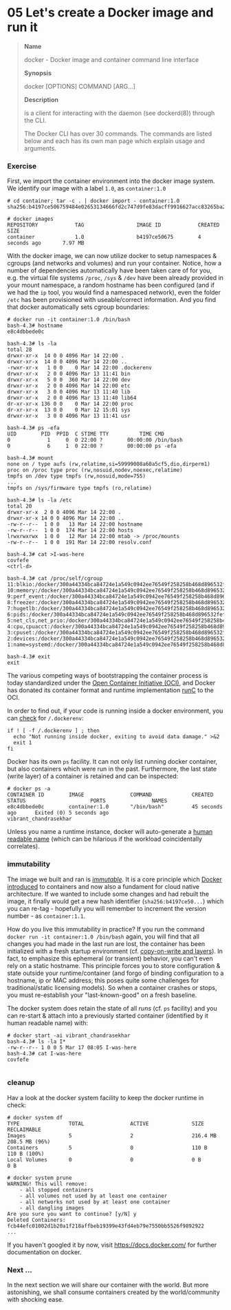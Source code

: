 # 05 Let's create a Docker image and run it

>**Name**
>
>docker - Docker image and container command line interface
>
>**Synopsis**
>
>docker [OPTIONS] COMMAND [ARG...]
>
>**Description**
>
>is a client for interacting with the daemon (see dockerd(8)) through the CLI.
>
>The Docker CLI has over 30 commands. The commands are listed below and each has its own man page which explain usage and arguments.

### Exercise

First, we import the container environment into the docker image system. We identify our image with a label `1.0`, as `container:1.0`
```
# cd container; tar -c . | docker import - container:1.0
sha256:b4197ce506759484e02653134666fd2c747d9fe83dacff9916627acc83265ba2

# docker images
REPOSITORY            TAG                 IMAGE ID            CREATED             SIZE
container             1.0                 b4197ce50675        4 seconds ago       7.97 MB
```

With the docker image, we can now utilize docker to setup namespaces & cgroups (and networks and volumes) and run your container. Notice, how a number of dependencies automatically have been taken care of for you, e.g. the virtual file systems `/proc`, `/sys` & `/dev` have been already provided in your mount namespace, a random hostname has been configured (and if we had the `ip` tool, you would find a namespaced network), even the folder  `/etc` has been provisioned with useable/correct information. And you find that docker automatically sets cgroup boundaries: 
```
# docker run -it container:1.0 /bin/bash
bash-4.3# hostname
e8c4dbbede0c

bash-4.3# ls -la
total 28
drwxr-xr-x  14 0 0 4096 Mar 14 22:00 .
drwxr-xr-x  14 0 0 4096 Mar 14 22:00 ..
-rwxr-xr-x   1 0 0    0 Mar 14 22:00 .dockerenv
drwxr-xr-x   2 0 0 4096 Mar 13 11:41 bin
drwxr-xr-x   5 0 0  360 Mar 14 22:00 dev
drwxr-xr-x   2 0 0 4096 Mar 14 22:00 etc
drwxr-xr-x   3 0 0 4096 Mar 13 11:40 lib
drwxr-xr-x   2 0 0 4096 Mar 13 11:40 lib64
dr-xr-xr-x 136 0 0    0 Mar 14 22:00 proc
dr-xr-xr-x  13 0 0    0 Mar 12 15:01 sys
drwxr-xr-x   3 0 0 4096 Mar 13 11:41 usr

bash-4.3# ps -efa
UID        PID  PPID  C STIME TTY          TIME CMD
0            1     0  0 22:00 ?        00:00:00 /bin/bash
0            6     1  0 22:00 ?        00:00:00 ps -efa

bash-4.3# mount
none on / type aufs (rw,relatime,si=59999008a60a5cf5,dio,dirperm1)
proc on /proc type proc (rw,nosuid,nodev,noexec,relatime)
tmpfs on /dev type tmpfs (rw,nosuid,mode=755)
...
tmpfs on /sys/firmware type tmpfs (ro,relatime)

bash-4.3# ls -la /etc
total 20
drwxr-xr-x  2 0 0 4096 Mar 14 22:00 .
drwxr-xr-x 14 0 0 4096 Mar 14 22:00 ..
-rw-r--r--  1 0 0   13 Mar 14 22:00 hostname
-rw-r--r--  1 0 0  174 Mar 14 22:00 hosts
lrwxrwxrwx  1 0 0   12 Mar 14 22:00 mtab -> /proc/mounts
-rw-r--r--  1 0 0  191 Mar 14 22:00 resolv.conf

bash-4.3# cat >I-was-here
covfefe
<ctrl-d>

bash-4.3# cat /proc/self/cgroup
11:blkio:/docker/300a44334bca84724e1a549c0942ee76549f258258b468d896532fefb042592d
10:memory:/docker/300a44334bca84724e1a549c0942ee76549f258258b468d896532fefb042592d
9:perf_event:/docker/300a44334bca84724e1a549c0942ee76549f258258b468d896532fefb042592d
8:freezer:/docker/300a44334bca84724e1a549c0942ee76549f258258b468d896532fefb042592d
7:hugetlb:/docker/300a44334bca84724e1a549c0942ee76549f258258b468d896532fefb042592d
6:pids:/docker/300a44334bca84724e1a549c0942ee76549f258258b468d896532fefb042592d
5:net_cls,net_prio:/docker/300a44334bca84724e1a549c0942ee76549f258258b468d896532fefb042592d
4:cpu,cpuacct:/docker/300a44334bca84724e1a549c0942ee76549f258258b468d896532fefb042592d
3:cpuset:/docker/300a44334bca84724e1a549c0942ee76549f258258b468d896532fefb042592d
2:devices:/docker/300a44334bca84724e1a549c0942ee76549f258258b468d896532fefb042592d
1:name=systemd:/docker/300a44334bca84724e1a549c0942ee76549f258258b468d896532fefb042592d

bash-4.3# exit
exit
```
The various competing ways of bootstrapping the container process is today standardized under the [Open Container Initiative (OCI)](https://www.opencontainers.org/), and Docker has donated its container format and runtime implementation [runC]( https://github.com/opencontainers/runc) to the OCI.

In order to find out, if your code is running inside a docker environment, you can [check](https://github.com/minio/minio/pull/1330) for `/.dockerenv`:
```
if ! [ -f /.dockerenv ] ; then
  echo "Not running inside docker, exiting to avoid data damage." >&2
  exit 1
fi
```

Docker has its own `ps` facility. It can not only list running docker container, but also containers which were run in the past. Furthermore, the last state (write layer) of a container is retained and can be inspected:
```
# docker ps -a
CONTAINER ID        IMAGE               COMMAND             CREATED             STATUS                     PORTS               NAMES
e8c4dbbede0c        container:1.0       "/bin/bash"         45 seconds ago      Exited (0) 5 seconds ago                       vibrant_chandrasekhar
```
Unless you name a runtime instance, docker will auto-generate a [human readable name](https://github.com/moby/moby/blob/master/pkg/namesgenerator/names-generator.go) (which can be hilarious if the workload coincidentally correlates).

### immutability
The image we built and ran is [*immutable*](https://en.wikipedia.org/wiki/Immutable_object). It is a core principle which [Docker introduced](https://www.youtube.com/watch?v=_DOXBVrlW78) to containers and now also a fundament for cloud native architecture. If we wanted to include some changes and had rebuilt the image, it finally would get a new hash identifier (`sha256:b4197ce50...`) which you can re-tag - hopefully you will remember to increment the version number -  as `container:1.1`.

How do you live this immutability in practice? If you run the command `docker run -it container:1.0 /bin/bash` again, you will find that all changes you had made in the last run are lost, the container has been initialized with a fresh startup environment (cf. [copy-on-write and layers](https://docs.docker.com/storage/storagedriver/)). In fact, to emphasize this ephemeral (or transient) behavior, you can't even rely on a static hostname. This principle forces you to store configuration & state outside your runtime/container (and forgo of binding configuration to a hostname, ip or MAC address; this poses quite some challenges for traditional/static licensing models). So when a container crashes or stops, you must re-establish your "last-known-good" on a fresh baseline.

The docker system does retain the state of all *runs* (cf. `ps` facility) and you can re-start & attach into a previously started container (identified by it human readable name) with:
```
# docker start -ai vibrant_chandrasekhar
bash-4.3# ls -la I*
-rw-r--r-- 1 0 0 5 Mar 17 08:05 I-was-here
bash-4.3# cat I-was-here
covfefe
 
```

### cleanup
Hav a look at the docker system facility to keep the docker runtime in check:
```
# docker system df
TYPE                TOTAL               ACTIVE              SIZE                RECLAIMABLE
Images              5                   2                   216.4 MB            208.5 MB (96%)
Containers          5                   0                   110 B               110 B (100%)
Local Volumes       0                   0                   0 B                 0 B

# docker system prune
WARNING! This will remove:
	- all stopped containers
	- all volumes not used by at least one container
	- all networks not used by at least one container
	- all dangling images
Are you sure you want to continue? [y/N] y
Deleted Containers:
fcb44efc01002d1b20a1f218affbeb19399e43fd4eb79e7550bb5526f9892922
...

```

If you haven't googled it by now, visit https://docs.docker.com/ for further documentation on docker.

### Next ...

In the next section we will share our container with the world. But more astonishing, we shall consume containers created by the world/community with shocking ease.